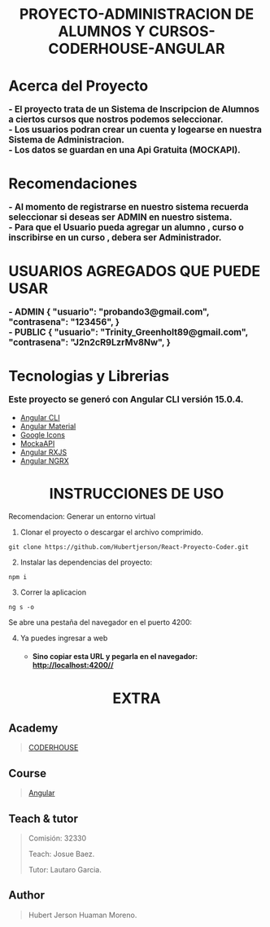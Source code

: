 # <h1 style="text-align:center;font-weight:bold;">PROYECTO-ADMINISTRACION DE ALUMNOS Y CURSOS-CODERHOUSE-ANGULAR</h1>

### <h1 style="font-weight:bold;">Acerca del Proyecto</h1>

<p style="font-size:17px; font-weight:bold">
- El proyecto trata de un Sistema de Inscripcion de Alumnos a ciertos cursos que nostros podemos seleccionar.<br/>
- Los usuarios podran crear un cuenta y logearse en nuestra Sistema de Administracion.<br/>
- Los datos se guardan en una Api Gratuita (MOCKAPI).<br/>

<h1 style="font-weight:bold;">Recomendaciones</h1>
<p style="font-size:17px; font-weight:bold">
- Al momento de registrarse en nuestro sistema recuerda seleccionar si deseas ser ADMIN en nuestro sistema.<br/>
- Para que el Usuario pueda agregar un alumno , curso o inscribirse en un curso , debera ser Administrador.<br/>
<h1 style="font-weight:bold;">USUARIOS AGREGADOS QUE PUEDE USAR</h1>
<p style="font-size:17px; font-weight:bold">
- ADMIN {
    "usuario": "probando3@gmail.com",
    "contrasena": "123456",
} <br>
- PUBLIC {
    "usuario": "Trinity_Greenholt89@gmail.com",
    "contrasena": "J2n2cR9LzrMv8Nw",
}

<h1 style="font-weight:bold;">Tecnologias y Librerias</h1>
<p style="font-size:17px; font-weight:bold">
Este proyecto se generó con Angular CLI versión 15.0.4.<br>

- [Angular CLI](https://angular.io/cli)
- [Angular Material](https://material.angular.io/)
- [Google Icons](https://fonts.google.com/icons)
- [MockaAPI](https://mockapi.io/projects)
- [Angular RXJS](https://rxjs.dev/)
- [Angular NGRX](https://ngrx.io/)

## <h1 style="text-align:center; text-transform:uppercase; font-weight:bold;">Instrucciones de uso</h1>

Recomendacion: Generar un entorno virtual

1.  Clonar el proyecto o descargar el archivo comprimido.
```
git clone https://github.com/Hubertjerson/React-Proyecto-Coder.git
```
2.  Instalar las dependencias del proyecto:

```
npm i
```

3. Correr la aplicacion
```
ng s -o
```

Se abre una pestaña del navegador en el puerto 4200:

4. Ya puedes ingresar a web
    - #### Sino copiar esta URL y pegarla en el navegador: [http://localhost:4200//](http://localhost:4200//)

## <h1 style="text-align:center; text-transform:uppercase; font-weight:bold;">Extra</h1>

## Academy
> [CODERHOUSE](https://www.coderhouse.cl/)
## Course
> [Angular](https://www.coderhouse.cl/online/angular)

## Teach & tutor
> <p>Comisión: 32330</p>
> <p>Teach: Josue Baez.</p>
> <p>Tutor: Lautaro Garcia.</p>
## Author
> <p>Hubert Jerson Huaman Moreno. </p>
